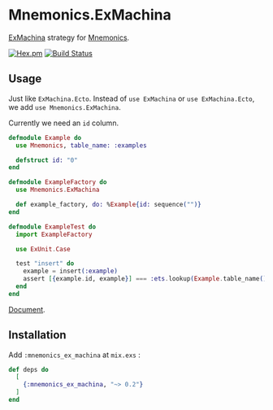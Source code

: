 Mnemonics.ExMachina
==
[ExMachina][ExMachina] strategy for [Mnemonics][Mnemonics].

[![Hex.pm](https://img.shields.io/hexpm/v/mnemonics_ex_machina.svg)](https://hex.pm/packages/mnemonics_ex_machina)
[![Build Status](https://travis-ci.org/ne-sachirou/mnemonics_ex_machina.svg?branch=master)](https://travis-ci.org/ne-sachirou/mnemonics_ex_machina)

Usage
--
Just like `ExMachina.Ecto`. Instead of `use ExMachina` or `use ExMachina.Ecto`, we add `use Mnemonics.ExMachina`.

Currently we need an `id` column.

```elixir
defmodule Example do
  use Mnemonics, table_name: :examples

  defstruct id: "0"
end

defmodule ExampleFactory do
  use Mnemonics.ExMachina

  def example_factory, do: %Example{id: sequence("")}
end

defmodule ExampleTest do
  import ExampleFactory

  use ExUnit.Case

  test "insert" do
    example = insert(:example)
    assert [{example.id, example}] === :ets.lookup(Example.table_name(), example.id)
  end
end
```

[Document](https://hexdocs.pm/mnemonics_ex_machina).

Installation
--
Add `:mnemonics_ex_machina` at `mix.exs` :

```elixir
def deps do
  [
    {:mnemonics_ex_machina, "~> 0.2"}
  ]
end
```

[ExMachina]: https://hex.pm/packages/ex_machina
[Mnemonics]: https://hex.pm/packages/mnemonics
